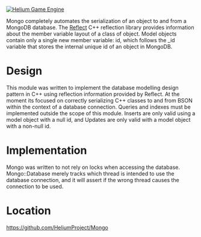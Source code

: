 <a href="http://heliumproject.org/">![Helium Game Engine](https://raw.github.com/HeliumProject/Helium/master/Documentation/Helium.png)</a>

Mongo completely automates the serialization of an object to and from a MongoDB database.  The [Reflect](https://github.com/HeliumProject/Reflect) C++ reflection library provides information about the member variable layout of a class of object.  Model objects contain only a single new member variable: id, which follows the _id variable that stores the internal unique id of an object in MongoDB.

Design
======

This module was written to implement the database modelling design pattern in C++ using reflection information provided by Reflect.  At the moment its focused on correctly serializing C++ classes to and from BSON within the context of a database connection.  Queries and indexes must be implemented outside the scope of this module.  Inserts are only valid using a model object with a null id, and Updates are only valid with a model object with a non-null id.

Implementation
==============

Mongo was written to not rely on locks when accessing the database.  Mongo::Database merely tracks which thread is intended to use the database connection, and it will assert if the wrong thread causes the connection to be used.

Location
========
https://github.com/HeliumProject/Mongo
